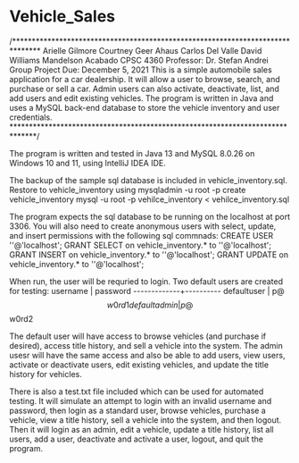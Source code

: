 # Vehicle_Sales
/*******************************************************************************
  Arielle Gilmore
  Courtney Geer Ahaus
  Carlos Del Valle
  David Williams
  Mandelson Acabado
  CPSC 4360
  Professor: Dr. Stefan Andrei
  Group Project
  Due: December 5, 2021
  This is a simple automobile sales application for a car dealership. It will
       allow a user to browse, search, and purchase or sell a car. Admin users
       can also activate, deactivate, list, and add users and edit existing
       vehicles. The program is written in Java and uses a MySQL back-end
       database to store the vehicle inventory and user credentials.
 ******************************************************************************/


The program is written and tested in Java 13 and MySQL 8.0.26 on Windows 10 and 11, using IntelliJ IDEA IDE.

The backup of the sample sql database is included in vehicle_inventory.sql. Restore to vehicle_inventory using
mysqladmin -u root -p create vehicle_inventory
mysql -u root -p vehilce_inventory < vehilce_inventory.sql

The program expects the sql database to be running on the localhost at port 3306. You will also need to create
anonymous users with select, update, and insert permissions with the following sql commnads:
CREATE USER ''@'localhost';
GRANT SELECT on vehicle_inventory.* to ''@'localhost';
GRANT INSERT on vehicle_inventory.* to ''@'localhost';
GRANT UPDATE on vehicle_inventory.* to ''@'localhost';

When run, the user will be requried to login. Two default users are created for testing:
 username    | password
-------------+----------
defaultuser  | p@$$w0rd1
defaultadmin | p@$$w0rd2

The default user will have access to browse vehicles (and purchase if desired), access title history, and sell a vehicle
into the system.
The admin usesr will have the same access and also be able to add users, view users, activate or deactivate users, edit 
existing vehicles, and update the title history for vehicles.

There is also a test.txt file included which can be used for automated testing. It will simulate an attempt to login
with an invalid username and password, then login as a standard user, browse vehicles, purchase a vehicle, view a title
history, sell a vehicle into the system, and then logout. Then it will login as an admin, edit a vehicle, update a title
history, list all users, add a user, deactivate and activate a user, logout, and quit the program.
